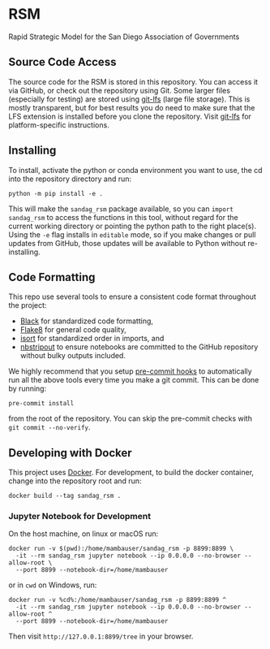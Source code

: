 # RSM
Rapid Strategic Model for the San Diego Association of Governments

## Source Code Access

The source code for the RSM is stored in this repository.  You can access it
via GitHub, or check out the repository using Git.  Some larger files (especially
for testing) are stored using [git-lfs](https://git-lfs.github.com/) (large file
storage).  This is mostly transparent, but for best results you do need to make
sure that the LFS extension is installed before you clone the repository.  Visit
[git-lfs](https://git-lfs.github.com/) for platform-specific instructions.


## Installing

To install, activate the python or conda environment you want to use,
the cd into the repository directory and run:

```shell
python -m pip install -e .
```

This will make the `sandag_rsm` package available, so you can `import sandag_rsm`
to access the functions in this tool, without regard for the current working
directory or pointing the python path to the right place(s).  Using the `-e` flag
installs in `editable` mode, so if you make changes or pull updates from GitHub,
those updates will be available to Python without re-installing.


## Code Formatting

This repo use several tools to ensure a consistent code format throughout the project:

- [Black](https://black.readthedocs.io/en/stable/) for standardized code formatting,
- [Flake8](http://flake8.pycqa.org/en/latest/) for general code quality,
- [isort](https://github.com/timothycrosley/isort) for standardized order in imports, and
- [nbstripout](https://github.com/kynan/nbstripout) to ensure notebooks are committed
  to the GitHub repository without bulky outputs included.

We highly recommend that you setup [pre-commit hooks](https://pre-commit.com/)
to automatically run all the above tools every time you make a git commit. This
can be done by running:

```shell
pre-commit install
```

from the root of the repository. You can skip the pre-commit checks
with `git commit --no-verify`.


## Developing with Docker

This project uses [Docker](https://www.docker.com/).  For development, to build
the docker container, change into the repository root and run:

```shell
docker build --tag sandag_rsm .
````

### Jupyter Notebook for Development

On the host machine, on linux or macOS run:

```shell
docker run -v $(pwd):/home/mambauser/sandag_rsm -p 8899:8899 \
  -it --rm sandag_rsm jupyter notebook --ip 0.0.0.0 --no-browser --allow-root \
  --port 8899 --notebook-dir=/home/mambauser
```

or in `cwd` on Windows, run:

```shell
docker run -v %cd%:/home/mambauser/sandag_rsm -p 8899:8899 ^
  -it --rm sandag_rsm jupyter notebook --ip 0.0.0.0 --no-browser --allow-root ^
  --port 8899 --notebook-dir=/home/mambauser
```

Then visit `http://127.0.0.1:8899/tree` in your browser.

